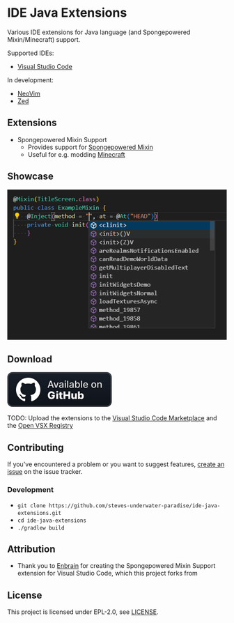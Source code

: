# IDE Java Extensions

Various IDE extensions for Java language (and Spongepowered Mixin/Minecraft) support.

Supported IDEs:

- [Visual Studio Code](https://code.visualstudio.com)

In development:

- [NeoVim](https://neovim.io)
- [Zed](https://zed.dev)

## Extensions

- Spongepowered Mixin Support
  - Provides support for [Spongepowered Mixin](https://github.com/SpongePowered/Mixin)
  - Useful for e.g. modding [Minecraft](https://www.minecraft.net)

## Showcase

![Visual Studio Code Intellisense](docs/media/visual_studio_code_intellisense_example.png)

## Download

[![GitHub](https://github.com/intergrav/devins-badges/raw/2dc967fc44dc73850eee42c133a55c8ffc5e30cb/assets/cozy/available/github_vector.svg)](https://github.com/steves-underwater-paradise/ide-java-extensions/releases)

TODO: Upload the extensions to the [Visual Studio Code Marketplace](https://marketplace.visualstudio.com) and the [Open VSX Registry](https://open-vsx.org)

## Contributing

If you've encountered a problem or you want to suggest
features, [create an issue](https://github.com/steves-underwater-paradise/ide-java-extensions/issues/new) on the issue tracker.

### Development

- `git clone https://github.com/steves-underwater-paradise/ide-java-extensions.git`
- `cd ide-java-extensions`
- `./gradlew build`

## Attribution

- Thank you to [Enbrain](https://github.com/enbrain) for creating the Spongepowered Mixin Support extension for Visual Studio Code, which this project forks from

## License

This project is licensed under EPL-2.0, see [LICENSE](LICENSE).
